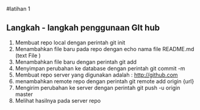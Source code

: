 #latihan 1

## Langkah - langkah penggunaan GIt hub

1. Membuat repo local dengan perintah git init
2. Menambahkan file baru pada repo dengan echo nama file README.md (text File )
3. Menambahkan file baru dengan perintah git add
4. Menyimpan perubahan ke database dengan perintah git commit -m
5. Membuat repo server yang digunakan adalah : http://github.com
6. menambahkan remote repo dengan perintah git remote add origin {url}
7. Mengirim perubahan ke server dengan perintah git push -u origin master
8. Melihat hasilnya pada server repo